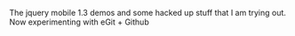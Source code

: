 The jquery mobile 1.3 demos 
and some hacked up stuff that I am trying out.  Now experimenting with eGit + Github